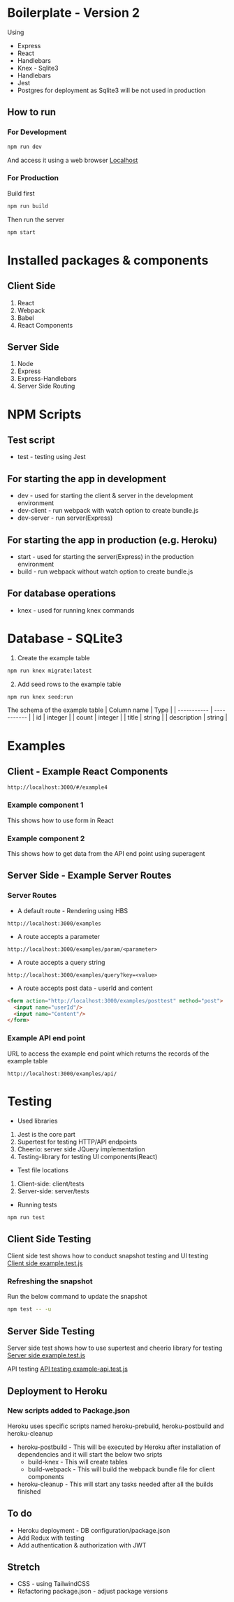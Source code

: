 # Boilerplate - Version 2
Using
* Express
* React
* Handlebars
* Knex - Sqlite3
* Handlebars
* Jest
* Postgres for deployment as Sqlite3 will be not used in production

## How to run

### For Development

```sh 
npm run dev
```

And access it using a web browser [Localhost](http://localhost:3000/)

### For Production

Build first 
```sh
npm run build
```
Then run the server
```sh
npm start
```

# Installed packages & components

## Client Side

1. React
1. Webpack
1. Babel
1. React Components

## Server Side

1. Node
1. Express
1. Express-Handlebars
1. Server Side Routing

# NPM Scripts

## Test script
* test - testing using Jest
  
## For starting the app in development  
* dev - used for starting the client & server in the development environment  
* dev-client - run webpack with watch option to create bundle.js  
* dev-server - run server(Express)  

## For starting the app in production (e.g. Heroku) 
* start - used for starting the server(Express) in the production environment  
* build - run webpack without watch option to create bundle.js  

## For database operations
* knex - used for running knex commands

# Database - SQLite3

1. Create the example table
```sh
npm run knex migrate:latest
```
2. Add seed rows to the example table
```sh
npm run knex seed:run
```
The schema of the example table
| Column name | Type |
| ----------- | ----------- |
| id | integer |
| count | integer |
| title | string |
| description | string |

# Examples
## Client - Example React Components

```
http://localhost:3000/#/example4
```
### Example component 1
This shows how to use form in React

###  Example component 2
This shows how to get data from the API end point using superagent

## Server Side - Example Server Routes

### Server Routes
* A default route - Rendering using HBS
```
http://localhost:3000/examples
```
* A route accepts a parameter
```
http://localhost:3000/examples/param/<parameter>
```
* A route accepts a query string 
```
http://localhost:3000/examples/query?key=<value>
```
* A route accepts post data - userId and content
```html
<form action="http://localhost:3000/examples/posttest" method="post">
  <input name="userId"/>
  <input name="Content"/>
</form>
```

### Example API end point
URL to access the example end point which returns the records of the example table
```
http://localhost:3000/examples/api/
```

# Testing

* Used libraries
1. Jest is the core part
1. Supertest for testing HTTP/API endpoints
1. Cheerio: server side JQuery implementation
1. Testing-library for testing UI components(React)
* Test file locations
1. Client-side: client/tests
1. Server-side: server/tests
* Running tests
```sh
npm run test
```
## Client Side Testing
Client side test shows how to conduct snapshot testing and UI testing  
[Client side example.test.js](/client/tests/example.test.js)
### Refreshing the snapshot
Run the below command to update the snapshot

```sh
npm test -- -u
```

## Server Side Testing
Server side test shows how to use supertest and cheerio library for testing  
[Server side example.test.js](/server/tests/example.test.js)

API testing
[API testing example-api.test.js](/server/tests/example-api.test.js)

## Deployment to Heroku
### New scripts added to Package.json
Heroku uses specific scripts named heroku-prebuild, heroku-postbuild and heroku-cleanup
* heroku-postbuild - This will be executed by Heroku after installation of dependencies and it will start the below two sripts
  * build-knex - This will create tables
  * build-webpack - This will build the webpack bundle file for client components
* heroku-cleanup - This will start any tasks needed after all the builds finished

## To do 
* Heroku deployment - DB configuration/package.json
* Add Redux with testing
* Add authentication & authorization with JWT

## Stretch
* CSS - using TailwindCSS
* Refactoring package.json - adjust package versions
